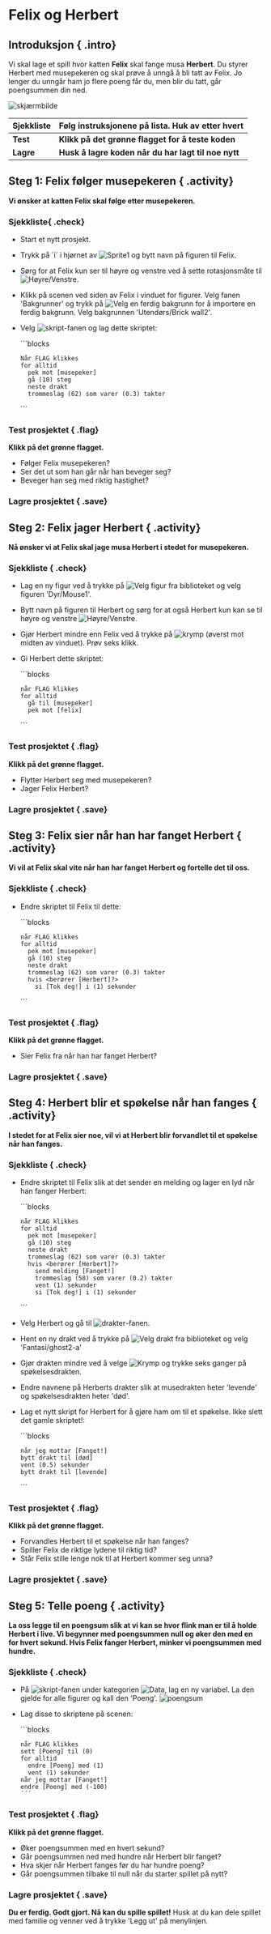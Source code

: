 # Felix og Herbert

## Introduksjon { .intro}

Vi skal lage et spill hvor katten __Felix__ skal fange musa __Herbert__. Du styrer Herbert med musepekeren og skal prøve å unngå å bli tatt av Felix. Jo lenger du unngår ham jo flere poeng får du, men blir du tatt, går poengsummen din ned.

![skjærmbilde](Screengrab.PNG)

|Sjekkliste| Følg instruksjonene på lista. Huk av etter hvert|
|---|-----|
|**Test**| **Klikk på det grønne flagget for å teste koden**|
|**Lagre**| **Husk å lagre koden når du har lagt til noe nytt**|

## Steg 1: Felix følger musepekeren { .activity}

__Vi ønsker at katten Felix skal følge etter musepekeren.__

### Sjekkliste{ .check}

+ Start et nytt prosjekt.
+ Trykk på ´i´ i hjørnet av ![Sprite1](sprite1.png) og bytt navn på figuren til Felix.
+ Sørg for at Felix kun ser til høyre og venstre ved å sette rotasjonsmåte til ![Høyre/Venstre](rotasjonsmate-hv.png).
+ Klikk på scenen ved siden av Felix i vinduet for figurer. Velg fanen 'Bakgrunner' og trykk på ![Velg en ferdig bakgrunn](velg-bakgrunn.png) for å importere en ferdig bakgrunn. Velg bakgrunnen 'Utendørs/Brick wall2'.
+ Velg ![skript](ROOT/images/fane-skript.png)-fanen og lag dette skriptet:

  ´´´blocks
    
      Når FLAG klikkes
      for alltid
        pek mot [musepeker]
        gå (10) steg
        neste drakt
        trommeslag (62) som varer (0.3) takter
  ´´´
      

### Test prosjektet { .flag}

__Klikk på det grønne flagget.__

+ Følger Felix musepekeren?
+ Ser det ut som han går når han beveger seg?
+ Beveger han seg med riktig hastighet?

### Lagre prosjektet { .save}

## Steg 2: Felix jager Herbert { .activity}

__Nå ønsker vi at Felix skal jage musa Herbert i stedet for musepekeren.__

### Sjekkliste { .check}

+ Lag en ny figur ved å trykke på ![Velg figur fra biblioteket](figur-fra-bibliotek.png) og velg figuren 'Dyr/Mouse1'.
+ Bytt navn på figuren til Herbert og sørg for at også Herbert kun kan se til høyre og venstre ![Høyre/Venstre](rotasjonsmate-hv.png).
+ Gjør Herbert mindre enn Felix ved å trykke på ![krymp](krymp.png) (øverst mot midten av vinduet). Prøv seks klikk.
+ Gi Herbert dette skriptet:

  ´´´blocks
  
      når FLAG klikkes
      for alltid
        gå til [musepeker]
        pek mot [felix]
  ´´´

### Test prosjektet { .flag}

__Klikk på det grønne flagget.__

+ Flytter Herbert seg med musepekeren?
+ Jager Felix Herbert?

### Lagre prosjektet { .save}

## Steg 3: Felix sier når han har fanget Herbert { .activity}

__Vi vil at Felix skal vite når han har fanget Herbert og fortelle det til oss.__

### Sjekkliste { .check}

+ Endre skriptet til Felix til dette:

  ´´´blocks

      når FLAG klikkes
      for alltid
        pek mot [musepeker]
        gå (10) steg
        neste drakt
        trommeslag (62) som varer (0.3) takter
        hvis <berører [Herbert]?>
          si [Tok deg!] i (1) sekunder
  ´´´

### Test prosjektet { .flag}

__Klikk på det grønne flagget.__

+ Sier Felix fra når han har fanget Herbert?

### Lagre prosjektet { .save}

## Steg 4: Herbert blir et spøkelse når han fanges { .activity}

__I stedet for at Felix sier noe, vil vi at Herbert blir forvandlet til et spøkelse når han fanges.__

### Sjekkliste { .check}

+ Endre skriptet til Felix slik at det sender en melding og lager en lyd når han fanger Herbert:

  ´´´blocks

      når FLAG klikkes
      for alltid
        pek mot [musepeker]
        gå (10) steg
        neste drakt
        trommeslag (62) som varer (0.3) takter
        hvis <berører [Herbert]?>
          send melding [Fanget!]
          trommeslag (58) som varer (0.2) takter
          vent (1) sekunder
          si [Tok deg!] i (1) sekunder
  ´´´
  
+ Velg Herbert og gå til ![drakter](ROOT/images/fane-drakter.png)-fanen.
+ Hent en ny drakt ved å trykke på ![Velg drakt fra biblioteket](figur-fra-bibliotek.png) og velg 'Fantasi/ghost2-a'
+ Gjør drakten mindre ved å velge ![Krymp](krymp.png) og trykke seks ganger på spøkelsesdrakten.
+ Endre navnene på Herberts drakter slik at musedrakten heter 'levende' og spøkelsesdrakten heter 'død'.
+ Lag et nytt skript for Herbert for å gjøre ham om til et spøkelse. Ikke slett det gamle skriptet!:

  ´´´blocks
  
      når jeg mottar [Fanget!]
      bytt drakt til [død]
      vent (0.5) sekunder
      bytt drakt til [levende]
  ´´´
  

### Test prosjektet { .flag}

__Klikk på det grønne flagget.__

+ Forvandles Herbert til et spøkelse når han fanges?
+ Spiller Felix de riktige lydene til riktig tid?
+ Står Felix stille lenge nok til at Herbert kommer seg unna?

### Lagre prosjektet { .save}

## Steg 5: Telle poeng { .activity}

__La oss legge til en poengsum slik at vi kan se hvor flink man er til å holde Herbert i live. Vi begynner med poengsummen null og øker den med en for hvert sekund. Hvis Felix fanger Herbert, minker vi poengsummen med hundre.__

### Sjekkliste { .check}

+ På ![skript](ROOT/images/fane-skript.png)-fanen under kategorien ![Data](ROOT/images/kategori-data.png), lag en ny variabel. La den gjelde for alle figurer og kall den 'Poeng'.
![poengsum](ny-variabel-poengsum.png)
+ Lag disse to skriptene på scenen:

  ´´´blocks

      når FLAG klikkes
      sett [Poeng] til (0)
      for alltid
        endre [Poeng] med (1)
        vent (1) sekunder
      når jeg mottar [Fanget!]
      endre [Poeng] med (-100)
      ´´´

### Test prosjektet { .flag}

__Klikk på det grønne flagget.__

+ Øker poengsummen med en hvert sekund?
+ Går poengsummen ned med hundre når Herbert blir fanget?
+ Hva skjer når Herbert fanges før du har hundre poeng?
+ Går poengsummen tilbake til null når du starter spillet på nytt?

### Lagre prosjektet { .save}

__Du er ferdig. Godt gjort. Nå kan du spille spillet!__
Husk at du kan dele spillet med familie og venner ved å trykke 'Legg ut' på menylinjen.

